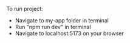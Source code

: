 To run project:
* Navigate to my-app folder in terminal
* Run "npm run dev" in terminal
* Navigate to localhost:5173 on your browser
